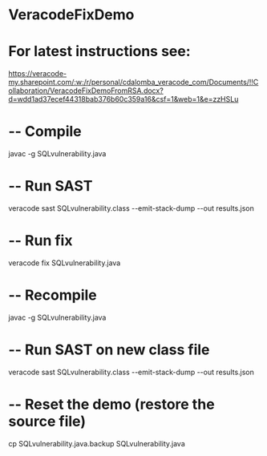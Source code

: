 # VeracodeFixDemo

# For latest instructions see: 
https://veracode-my.sharepoint.com/:w:/r/personal/cdalomba_veracode_com/Documents/!!Collaboration/VeracodeFixDemoFromRSA.docx?d=wdd1ad37ecef44318bab376b60c359a16&csf=1&web=1&e=zzHSLu

# -- Compile

javac -g SQLvulnerability.java

# -- Run SAST

veracode sast SQLvulnerability.class --emit-stack-dump --out results.json

# -- Run fix

veracode fix SQLvulnerability.java

# -- Recompile

javac -g SQLvulnerability.java

# -- Run SAST on new class file

veracode sast SQLvulnerability.class --emit-stack-dump --out results.json

# -- Reset the demo (restore the source file)

cp SQLvulnerability.java.backup SQLvulnerability.java
